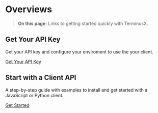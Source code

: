 # Overviews

<div class="tdb-bgi tdb-landing-bg"></div>

> **On this page:** Links to getting started quickly with TerminusX.

## Get Your API Key

Get your API key and configure your enviroment to use the your client.   

[Get Your API Key](terminusx/get-your-api-key)

## Start with a Client API

A step-by-step guide with examples to install and get started with a JavaScript or Python client.

[Get Started](terminusx/start-with-a-client)
